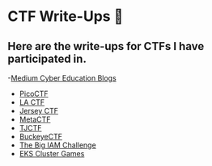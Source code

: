 # CTF Write-Ups 📝


<h2 align="left">
Here are the write-ups for CTFs I have participated in. 
</h2> 

-[Medium Cyber Education Blogs](https://angietechcafe.medium.com/list/angies-tech-content-track-d5a0c656fa30)
- [PicoCTF](https://github.com/angietechcafe/CTFWriteUps/tree/main/PicoCTF)
- [LA CTF](https://github.com/angietechcafe/CTFWriteUps/tree/main/LA%20CTF)
- [Jersey CTF](https://github.com/angieintech/CTFWriteUps/tree/main/Jersey-CTF)
- [MetaCTF](https://github.com/angieintech/CTFWriteUps/tree/main/MetaCTF)
- [TJCTF](https://github.com/angieintech/CTFWriteUps/tree/main/TJCTF) 
- [BuckeyeCTF](https://github.com/angietechcafe/CTFWriteUps/tree/main/BuckeyeCTF)
- [The Big IAM Challenge](https://github.com/angietechcafe/CTFWriteUps/tree/main/The%20Big%20IAM%20Challenge)
- [EKS Cluster Games](https://github.com/angietechcafe/CTFWriteUps/tree/main/EKS%20Cluster%20Games)
  

